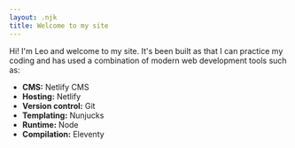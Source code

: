 ```yaml
---
layout: .njk
title: Welcome to my site
---
```

Hi! I'm Leo and welcome to my site. It's been built as that I can practice my coding and has used a combination of modern web development tools such as:

* **CMS:** Netlify CMS
* **Hosting:** Netlify
* **Version control:** Git
* **Templating:** Nunjucks
* **Runtime:** Node
* **Compilation:** Eleventy